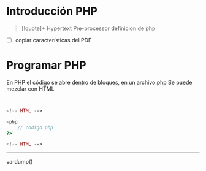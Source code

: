 # Introducción PHP
> [!quote]+ Hypertext Pre-processor
> definicion de php
- [ ] copiar características del PDF






# Programar PHP

En PHP el código se abre dentro de bloques, en un archivo.php
Se puede mezclar con HTML

```php


<!-- HTML -->

<php
	// codigo php
?>

<!-- HTML -->
```



---
vardump()